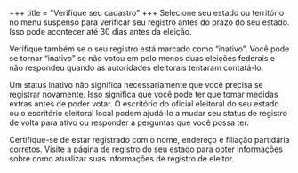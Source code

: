+++
title = "Verifique seu cadastro"
+++
Selecione seu estado ou território no menu suspenso para verificar seu registro antes do prazo do seu estado. Isso pode acontecer até 30 dias antes da eleição.

Verifique também se o seu registro está marcado como “inativo”. Você pode se tornar “inativo” se não votou em pelo menos duas eleições federais e não respondeu quando as autoridades eleitorais tentaram contatá-lo.

Um status inativo não significa necessariamente que você precisa se registrar novamente. Isso significa que você pode ter que tomar medidas extras antes de poder votar. O escritório do oficial eleitoral do seu estado ou o escritório eleitoral local podem ajudá-lo a mudar seu status de registro de volta para ativo ou responder a perguntas que você possa ter.

Certifique-se de estar registrado com o nome, endereço e filiação partidária corretos. Visite a página de registro do seu estado para obter informações sobre como atualizar suas informações de registro de eleitor.
